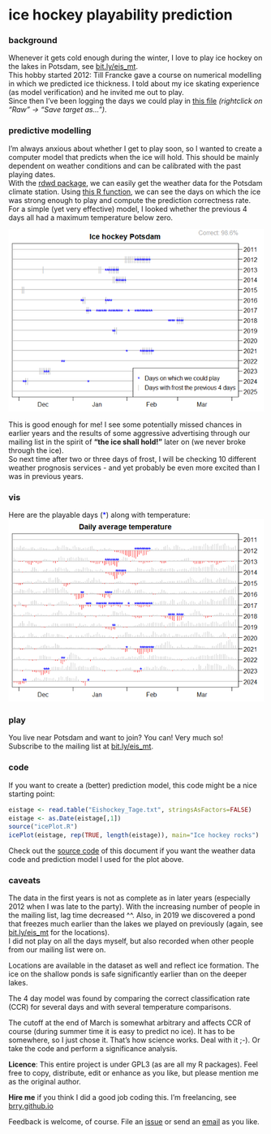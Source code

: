 
# ice hockey playability prediction

### background

Whenever it gets cold enough during the winter, I love to play ice
hockey on the lakes in Potsdam, see
[bit.ly/eis_mt](https://bit.ly/eis_mt).  
This hobby started 2012: Till Francke gave a course on numerical
modelling in which we predicted ice thickness. I told about my ice
skating experience (as model verification) and he invited me out to
play.  
Since then I’ve been logging the days we could play in [this
file](https://github.com/brry/ice/blob/master/Eishockey_Tage.txt)
*(rightclick on “Raw” -\> “Save target as…”)*.

### predictive modelling

I’m always anxious about whether I get to play soon, so I wanted to
create a computer model that predicts when the ice will hold. This
should be mainly dependent on weather conditions and can be calibrated
with the past playing dates.  
With the [rdwd package](https://github.com/brry/rdwd#rdwd), we can
easily get the weather data for the Potsdam climate station. Using [this
R function](https://github.com/brry/ice/blob/master/icePlot.R), we can
see the days on which the ice was strong enough to play and compute the
prediction correctness rate.  
For a simple (yet very effective) model, I looked whether the previous 4
days all had a maximum temperature below zero.

![](README_files/figure-gfm/icemodel-1.png)<!-- -->

This is good enough for me! I see some potentially missed chances in
earlier years and the results of some aggressive advertising through our
mailing list in the spirit of **“the ice shall hold!”** later on (we
never broke through the ice).  
So next time after two or three days of frost, I will be checking 10
different weather prognosis services - and yet probably be even more
excited than I was in previous years.

### vis

Here are the playable days (<span style="color:blue">\*</span>) along
with temperature: ![](README_files/figure-gfm/icevis-1.png)<!-- -->

### play

You live near Potsdam and want to join? You can! Very much so!  
Subscribe to the mailing list at [bit.ly/eis_mt](https://bit.ly/eis_mt).

### code

If you want to create a (better) prediction model, this code might be a
nice starting point:

``` r
eistage <- read.table("Eishockey_Tage.txt", stringsAsFactors=FALSE)
eistage <- as.Date(eistage[,1])
source("icePlot.R")
icePlot(eistage, rep(TRUE, length(eistage)), main="Ice hockey rocks")
```

Check out the [source
code](https://github.com/brry/ice/blob/master/README.Rmd) of this
document if you want the weather data code and prediction model I used
for the plot above.

### caveats

The data in the first years is not as complete as in later years
(especially 2012 when I was late to the party). With the increasing
number of people in the mailing list, lag time decreased ^^. Also, in
2019 we discovered a pond that freezes much earlier than the lakes we
played on previously (again, see [bit.ly/eis_mt](https://bit.ly/eis_mt)
for the locations).  
I did not play on all the days myself, but also recorded when other
people from our mailing list were on.

Locations are available in the dataset as well and reflect ice
formation. The ice on the shallow ponds is safe significantly earlier
than on the deeper lakes.

The 4 day model was found by comparing the correct classification rate
(CCR) for several days and with several temperature comparisons.

The cutoff at the end of March is somewhat arbitrary and affects CCR of
course (during summer time it is easy to predict no ice). It has to be
somewhere, so I just chose it. That’s how science works. Deal with it
;-). Or take the code and perform a significance analysis.

**Licence**: This entire project is under GPL3 (as are all my R
packages). Feel free to copy, distribute, edit or enhance as you like,
but please mention me as the original author.

**Hire me** if you think I did a good job coding this. I’m freelancing,
see [brry.github.io](https://brry.github.io)

Feedback is welcome, of course. File an
[issue](https://github.com/brry/ice/issues) or send an
[email](mailto:berry-b@gmx.de) as you like.
